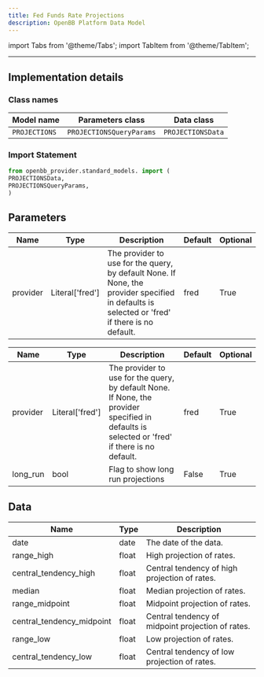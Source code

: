 ```yaml
---
title: Fed Funds Rate Projections
description: OpenBB Platform Data Model
---
```


<!-- markdownlint-disable MD012 MD031 MD033 -->

import Tabs from '@theme/Tabs';
import TabItem from '@theme/TabItem';

---

## Implementation details

### Class names

| Model name | Parameters class | Data class |
| ---------- | ---------------- | ---------- |
| `PROJECTIONS` | `PROJECTIONSQueryParams` | `PROJECTIONSData` |

### Import Statement

```python
from openbb_provider.standard_models. import (
PROJECTIONSData,
PROJECTIONSQueryParams,
)
```

## Parameters

<Tabs>
<TabItem value="standard" label="Standard">

| Name | Type | Description | Default | Optional |
| ---- | ---- | ----------- | ------- | -------- |
| provider | Literal['fred'] | The provider to use for the query, by default None. If None, the provider specified in defaults is selected or 'fred' if there is no default. | fred | True |
</TabItem>

<TabItem value='fred' label='fred'>

| Name | Type | Description | Default | Optional |
| ---- | ---- | ----------- | ------- | -------- |
| provider | Literal['fred'] | The provider to use for the query, by default None. If None, the provider specified in defaults is selected or 'fred' if there is no default. | fred | True |
| long_run | bool | Flag to show long run projections | False | True |
</TabItem>

</Tabs>

## Data

<Tabs>
<TabItem value="standard" label="Standard">

| Name | Type | Description |
| ---- | ---- | ----------- |
| date | date | The date of the data. |
| range_high | float | High projection of rates. |
| central_tendency_high | float | Central tendency of high projection of rates. |
| median | float | Median projection of rates. |
| range_midpoint | float | Midpoint projection of rates. |
| central_tendency_midpoint | float | Central tendency of midpoint projection of rates. |
| range_low | float | Low projection of rates. |
| central_tendency_low | float | Central tendency of low projection of rates. |
</TabItem>

</Tabs>

